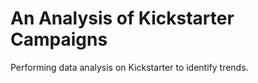 # An Analysis of Kickstarter Campaigns
 Performing data analysis on Kickstarter to identify trends.

